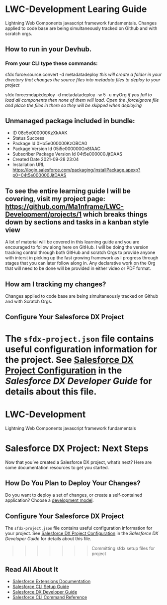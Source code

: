# LWC-Development Learing Guide
Lightning Web Components javascript framework fundamentals.
Changes applied to code base are being simultaneously tracked on Github and with scratch orgs.

## How to run in your Devhub.
### From your CLI type these commands:
sfdx force:source:convert -d metadatadeploy
*this will create a folder in your directory that changes the source files into metadata files to deploy to your project*

sfdx force:mdapi:deploy -d metadatadeploy -w 5 -u myOrg
*if you fail to load all components then none of them will load. Open the .forceignore file and place the files in there so they will be skipped when deploying*

## Unmanaged package included in bundle:
- ID                             08c5e000000KzXkAAK
- Status                         Success
- Package Id                     0Ho5e000000KzOBCA0
- Package Version Id             05i5e000000Gn8fAAC
- Subscriber Package Version Id  04t5e000000JjtDAAS
- Created Date                   2021-09-28 23:04
- Installation URL               https://login.salesforce.com/packaging/installPackage.apexp?p0=04t5e000000JjtDAAS


## To see the entire learning guide I will be covering, visit my project page: https://github.com/Ma1nframe/LWC-Development/projects/1 which breaks things down by sections and tasks in a kanban style view 

A lot of material will be covered in this learning guide and you are encouraged to follow along here on GitHub. I will be doing the version tracking control through both GitHub and scratch Orgs to provide anyone with interst in picking up the fast growing framework as I progress through stages that you can later follow along in. Any declarative work on the Org that will need to be done will be provided in either video or PDF format.

## How am I tracking my changes?

Changes applied to code base are being simultaneously tracked on Github and with Scratch Orgs.

## Configure Your Salesforce DX Project

The `sfdx-project.json` file contains useful configuration information for the project. See [Salesforce DX Project Configuration](https://developer.salesforce.com/docs/atlas.en-us.sfdx_dev.meta/sfdx_dev/sfdx_dev_ws_config.htm) in the _Salesforce DX Developer Guide_ for details about this file.
=======
# LWC-Development
Lightning Web Components javascript framework fundamentals

# Salesforce DX Project: Next Steps

Now that you’ve created a Salesforce DX project, what’s next? Here are some documentation resources to get you started.

## How Do You Plan to Deploy Your Changes?

Do you want to deploy a set of changes, or create a self-contained application? Choose a [development model](https://developer.salesforce.com/tools/vscode/en/user-guide/development-models).

## Configure Your Salesforce DX Project

The `sfdx-project.json` file contains useful configuration information for your project. See [Salesforce DX Project Configuration](https://developer.salesforce.com/docs/atlas.en-us.sfdx_dev.meta/sfdx_dev/sfdx_dev_ws_config.htm) in the _Salesforce DX Developer Guide_ for details about this file.
>>>>>>> Committing sfdx setup files for project

## Read All About It

- [Salesforce Extensions Documentation](https://developer.salesforce.com/tools/vscode/)
- [Salesforce CLI Setup Guide](https://developer.salesforce.com/docs/atlas.en-us.sfdx_setup.meta/sfdx_setup/sfdx_setup_intro.htm)
- [Salesforce DX Developer Guide](https://developer.salesforce.com/docs/atlas.en-us.sfdx_dev.meta/sfdx_dev/sfdx_dev_intro.htm)
- [Salesforce CLI Command Reference](https://developer.salesforce.com/docs/atlas.en-us.sfdx_cli_reference.meta/sfdx_cli_reference/cli_reference.htm)
